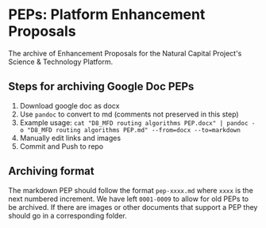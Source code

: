 # PEPs: Platform Enhancement Proposals

The archive of Enhancement Proposals for the Natural Capital Project's Science
& Technology Platform.

## Steps for archiving Google Doc PEPs
1) Download google doc as docx
2) Use `pandoc` to convert to md (comments not preserved in this step)
3) Example usage:
  `cat "D8_MFD routing algorithms PEP.docx" | pandoc -o "D8_MFD routing algorithms PEP.md" --from=docx --to=markdown`
4) Manually edit links and images
5) Commit and Push to repo

## Archiving format
The markdown PEP should follow the format `pep-xxxx.md` where `xxxx` is the next numbered increment. We have left `0001-0009` to allow for old PEPs to be archived. If there are images or other documents that support a PEP they should go in a corresponding folder.
